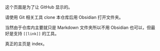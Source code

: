 这个页面是为了让 GitHub 显示的。

请使用 Git 相关工具 clone 本仓库后用 Obsidian 打开文件夹。

当然由于仓库内主要就只是 Markdown 文件夹所以不用 Obsidian 也可以，但最好是支持 `[[link]]` 的工具。

真正的主页是 index。